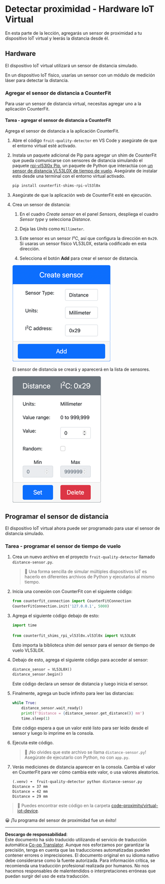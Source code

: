 <!--
CO_OP_TRANSLATOR_METADATA:
{
  "original_hash": "7e9f05bdc50a40fd924b1d66934471bf",
  "translation_date": "2025-08-26T14:26:23+00:00",
  "source_file": "4-manufacturing/lessons/4-trigger-fruit-detector/virtual-device-proximity.md",
  "language_code": "es"
}
-->
# Detectar proximidad - Hardware IoT Virtual

En esta parte de la lección, agregarás un sensor de proximidad a tu dispositivo IoT virtual y leerás la distancia desde él.

## Hardware

El dispositivo IoT virtual utilizará un sensor de distancia simulado.

En un dispositivo IoT físico, usarías un sensor con un módulo de medición láser para detectar la distancia.

### Agregar el sensor de distancia a CounterFit

Para usar un sensor de distancia virtual, necesitas agregar uno a la aplicación CounterFit.

#### Tarea - agregar el sensor de distancia a CounterFit

Agrega el sensor de distancia a la aplicación CounterFit.

1. Abre el código `fruit-quality-detector` en VS Code y asegúrate de que el entorno virtual esté activado.

1. Instala un paquete adicional de Pip para agregar un shim de CounterFit que pueda comunicarse con sensores de distancia simulando el paquete [rpi-vl53l0x Pip](https://pypi.org/project/rpi-vl53l0x/), un paquete de Python que interactúa con [un sensor de distancia VL53L0X de tiempo de vuelo](https://wiki.seeedstudio.com/Grove-Time_of_Flight_Distance_Sensor-VL53L0X/). Asegúrate de instalar esto desde una terminal con el entorno virtual activado.

    ```sh
    pip install counterfit-shims-rpi-vl53l0x
    ```

1. Asegúrate de que la aplicación web de CounterFit esté en ejecución.

1. Crea un sensor de distancia:

    1. En el cuadro *Create sensor* en el panel *Sensors*, despliega el cuadro *Sensor type* y selecciona *Distance*.

    1. Deja las *Units* como `Millimeter`.

    1. Este sensor es un sensor I²C, así que configura la dirección en `0x29`. Si usaras un sensor físico VL53L0X, estaría codificado en esta dirección.

    1. Selecciona el botón **Add** para crear el sensor de distancia.

    ![Configuración del sensor de distancia](../../../../../translated_images/counterfit-create-distance-sensor.967c9fb98f27888d95920c9784d004c972490eb71f70397fe13bd70a79a879a3.es.png)

    El sensor de distancia se creará y aparecerá en la lista de sensores.

    ![Sensor de distancia creado](../../../../../translated_images/counterfit-distance-sensor.079eefeeea0b68afc36431ce8fcbe2f09a7e4916ed1cd5cb30e696db53bc18fa.es.png)

## Programar el sensor de distancia

El dispositivo IoT virtual ahora puede ser programado para usar el sensor de distancia simulado.

### Tarea - programar el sensor de tiempo de vuelo

1. Crea un nuevo archivo en el proyecto `fruit-quality-detector` llamado `distance-sensor.py`.

    > 💁 Una forma sencilla de simular múltiples dispositivos IoT es hacerlo en diferentes archivos de Python y ejecutarlos al mismo tiempo.

1. Inicia una conexión con CounterFit con el siguiente código:

    ```python
    from counterfit_connection import CounterFitConnection
    CounterFitConnection.init('127.0.0.1', 5000)
    ```

1. Agrega el siguiente código debajo de esto:

    ```python
    import time
    
    from counterfit_shims_rpi_vl53l0x.vl53l0x import VL53L0X
    ```

    Esto importa la biblioteca shim del sensor para el sensor de tiempo de vuelo VL53L0X.

1. Debajo de esto, agrega el siguiente código para acceder al sensor:

    ```python
    distance_sensor = VL53L0X()
    distance_sensor.begin()
    ```

    Este código declara un sensor de distancia y luego inicia el sensor.

1. Finalmente, agrega un bucle infinito para leer las distancias:

    ```python
    while True:
        distance_sensor.wait_ready()
        print(f'Distance = {distance_sensor.get_distance()} mm')
        time.sleep(1)
    ```

    Este código espera a que un valor esté listo para ser leído desde el sensor y luego lo imprime en la consola.

1. Ejecuta este código.

    > 💁 ¡No olvides que este archivo se llama `distance-sensor.py`! Asegúrate de ejecutarlo con Python, no con `app.py`.

1. Verás mediciones de distancia aparecer en la consola. Cambia el valor en CounterFit para ver cómo cambia este valor, o usa valores aleatorios.

    ```output
    (.venv) ➜  fruit-quality-detector python distance-sensor.py 
    Distance = 37 mm
    Distance = 42 mm
    Distance = 29 mm
    ```

> 💁 Puedes encontrar este código en la carpeta [code-proximity/virtual-iot-device](../../../../../4-manufacturing/lessons/4-trigger-fruit-detector/code-proximity/virtual-iot-device).

😀 ¡Tu programa del sensor de proximidad fue un éxito!

---

**Descargo de responsabilidad**:  
Este documento ha sido traducido utilizando el servicio de traducción automática [Co-op Translator](https://github.com/Azure/co-op-translator). Aunque nos esforzamos por garantizar la precisión, tenga en cuenta que las traducciones automatizadas pueden contener errores o imprecisiones. El documento original en su idioma nativo debe considerarse como la fuente autorizada. Para información crítica, se recomienda una traducción profesional realizada por humanos. No nos hacemos responsables de malentendidos o interpretaciones erróneas que puedan surgir del uso de esta traducción.